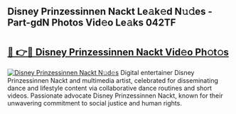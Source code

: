 ## Disney Prinzessinnen Nackt Le𝚊k𝚎d N𝚞𝚍es - Part-gdN Photos Vid𝚎o Le𝚊ks 042TF

# <h2><a href="http://fb8i8f.evod.top/?m=Disney+Prinzessinnen+Nackt">🔗 👉🔴 Disney Prinzessinnen Nackt Vid𝚎o Ph𝚘t𝚘s</a></h2>

[![Disney Prinzessinnen Nackt N𝚞d𝚎s](https://i.imgur.com/8V9OHl7.gif)](http://fb8i8f.evod.top/?m=Disney+Prinzessinnen+Nackt)
Digital entertainer Disney Prinzessinnen Nackt and multimedia artist, celebrated for disseminating dance and lifestyle content via collaborative dance routines and short videos. Passionate advocate Disney Prinzessinnen Nackt, known for their unwavering commitment to social justice and human rights. 
